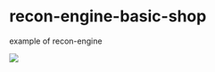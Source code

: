 # recon-engine-basic-shop
example of recon-engine

<img src="https://github.com/moritzmitterdorfer/recon-engine-basic-shop/blob/master/shopImage.png">
